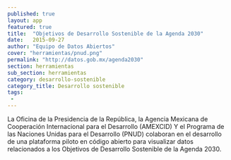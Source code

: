 ```yaml
---
published: true
layout: app
featured: true
title:  "Objetivos de Desarrollo Sostenible de la Agenda 2030"
date:   2015-09-27
author: "Equipo de Datos Abiertos"
cover: "herramientas/pnud.png"
permalink: "http://datos.gob.mx/agenda2030"
section: herramientas
sub_section: herramientas
category: desarrollo-sostenible
category_title: Desarrollo sostenible
tags:
 -
---
```


La Oficina de la Presidencia de la República,  la Agencia Mexicana de Cooperación Internacional para el Desarrollo (AMEXCID) Y el Programa de las Naciones Unidas para el Desarrollo (PNUD) colaboran en el desarrollo de una plataforma piloto en código abierto para visualizar datos relacionados a los Objetivos de Desarrollo Sostenible de la Agenda 2030.
